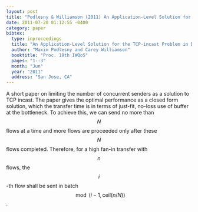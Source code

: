 ```yaml
---
layout: post
title: "Podlesny & Williamson (2011) An Application-Level Solution for the TCP-incast Problem in Data Center Networks (IWQoS)"
date: 2011-07-20 01:12:55 -0400
category: paper
bibtex:
  type: inproceedings
  title: "An Application-Level Solution for the TCP-incast Problem in Data Center Networks"
  author: "Maxim Podlesny and Carey Williamson"
  booktitle: "Proc. 19th IWQoS"
  pages: "1--3"
  month: "Jun"
  year: "2011"
  address: "San Jose, CA"
---
```

A short paper on limiting the number of concurrent senders as a solution to TCP incast. The paper gives the optimal performance as a closed form solution, which the transfer time is in terms of just-fit, no-loss use of buffer at the bottleneck. To achieve this, we can send no more than $$N$$ flows at a time and more flows are proceeded only after these $$N$$ flows completed. Therefore, for a high fan-in transfer with $$n$$ flows, the $$i$$-th flow shall be sent in batch $$\mod(i-1, \textrm{ceil}(n/N))$$.
